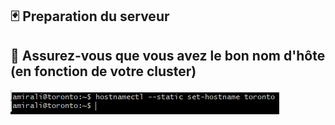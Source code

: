  ## 🃏 Preparation du serveur
 

:horse: Assurez-vous que vous avez le bon nom d'hôte (en fonction de votre cluster)
 ----------------------------------------------------------------------------
![image](images/1.1.PNG)
